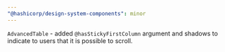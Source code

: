 ```yaml
---
"@hashicorp/design-system-components": minor
---
```


`AdvancedTable` - added `@hasStickyFirstColumn` argument and shadows to indicate to users that it is possible to scroll.
